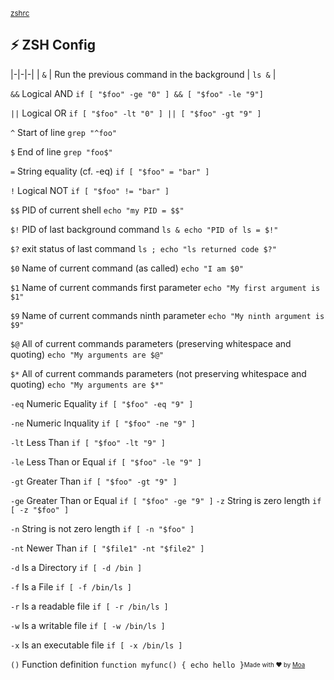 <sub>[zshrc](https://github.com/moatorres/zshrc)</sub>

## ⚡️ ZSH Config
|-|-|-|
| `&` | Run the previous command in the background | `ls &` |
	                                              

`&&`	   Logical AND	                                                                        `if [ "$foo" -ge "0" ] && [ "$foo" -le "9"]`

`||`	    Logical OR	                                                                         `if [ "$foo" -lt "0" ] || [ "$foo" -gt "9" ]`

`^`	     Start of line	                                                                      `grep "^foo"`

`$`	     End of line	                                                                        `grep "foo$"`

`=`	     String equality (cf. -eq)	                                                          `if [ "$foo" = "bar" ]`

`!`     	Logical NOT	                                                                        `if [ "$foo" != "bar" ]`

`$$`	    PID of current shell	                                                               `echo "my PID = $$"`

`$!`	    PID of last background command	                                                     `ls & echo "PID of ls = $!"`

`$?`	    exit status of last command	                                                        `ls ; echo "ls returned code $?"`

`$0`	    Name of current command (as called)	                                                `echo "I am $0"`

`$1`	    Name of current commands first parameter	                                           `echo "My first argument is $1"`

`$9`	    Name of current commands ninth parameter	                                           `echo "My ninth argument is $9"`

`$@`	    All of current commands parameters (preserving whitespace and quoting)	             `echo "My arguments are $@"`

`$*`	    All of current commands parameters (not preserving whitespace and quoting)	         `echo "My arguments are $*"`

`-eq`    Numeric Equality	                                                                   `if [ "$foo" -eq "9" ]`

`-ne`    Numeric Inquality	                                                                  `if [ "$foo" -ne "9" ]`

`-lt`    Less Than	                                                                          `if [ "$foo" -lt "9" ]`

`-le`    Less Than or Equal	                                                                 `if [ "$foo" -le "9" ]`

`-gt`    Greater Than	                                                                       `if [ "$foo" -gt "9" ]`

`-ge`    Greater Than or Equal	                                                              `if [ "$foo" -ge "9" ]`
`-z`	    String is zero length	                                                              `if [ -z "$foo" ]`

`-n`	    String is not zero length	                                                          `if [ -n "$foo" ]`

`-nt`    Newer Than	                                                                         `if [ "$file1" -nt "$file2" ]`

`-d`	    Is a Directory	                                                                     `if [ -d /bin ]`

`-f`	    Is a File	                                                                          `if [ -f /bin/ls ]`

`-r`	    Is a readable file	                                                                 `if [ -r /bin/ls ]`

`-w`	    Is a writable file	                                                                 `if [ -w /bin/ls ]`

`-x`	    Is an executable file	                                                              `if [ -x /bin/ls ]`

`()`    	Function definition	                                                                `function myfunc() { echo hello }`<sub><sup>Made with ❤️ by [Moa](https://github.com/moatorres)</sup></sub>
